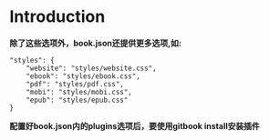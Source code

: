# Introduction

**除了这些选项外，book.json还提供更多选项,如:**

```
"styles": {
    "website": "styles/website.css",
    "ebook": "styles/ebook.css",
    "pdf": "styles/pdf.css",
    "mobi": "styles/mobi.css",
    "epub": "styles/epub.css"
}
```

**配置好book.json内的plugins选项后，要使用gitbook install安装插件**

